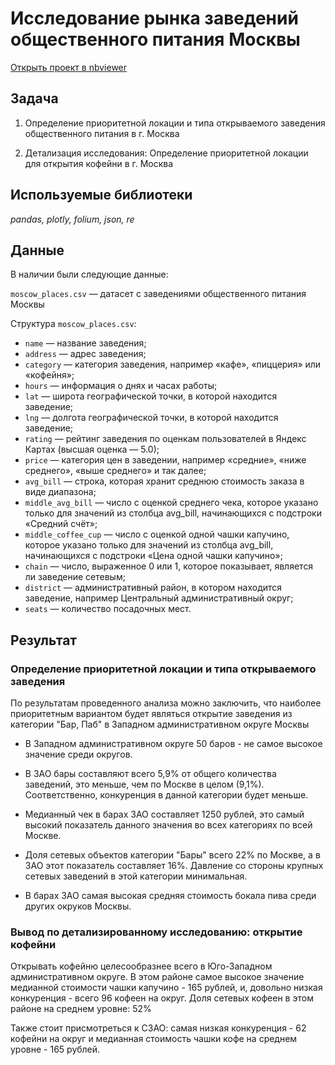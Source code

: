 # Исследование рынка заведений общественного питания Москвы

[Открыть проект в nbviewer](https://nbviewer.org/github/barudenko/projects/blob/main/moscow_public_catering_market_research/public_catering_market_project.ipynb)

## Задача

1. Определение приоритетной локации и типа открываемого заведения общественного питания в г. Москва

2. Детализация исследования: Определение приоритетной локации для открытия кофейни в г. Москва

## Используемые библиотеки
*pandas, plotly, folium, json, re*

## Данные

В наличии были следующие данные:  

`moscow_places.csv` — датасет с заведениями общественного питания Москвы

Структура `moscow_places.csv`:

- `name`  — название заведения;
- `address`  — адрес заведения;
- `category`  — категория заведения, например «кафе», «пиццерия» или «кофейня»;
- `hours`  — информация о днях и часах работы;
- `lat` — широта географической точки, в которой находится заведение;
- `lng` — долгота географической точки, в которой находится заведение;
- `rating` — рейтинг заведения по оценкам пользователей в Яндекс Картах (высшая оценка — 5.0);
- `price` — категория цен в заведении, например «средние», «ниже среднего», «выше среднего» и так далее;
- `avg_bill` — строка, которая хранит среднюю стоимость заказа в виде диапазона;
- `middle_avg_bill` — число с оценкой среднего чека, которое указано только для значений из столбца avg_bill, начинающихся с подстроки «Средний счёт»;
- `middle_coffee_cup` — число с оценкой одной чашки капучино, которое указано только для значений из столбца avg_bill, начинающихся с подстроки «Цена одной чашки капучино»;
- `chain` — число, выраженное 0 или 1, которое показывает, является ли заведение сетевым;
- `district` — административный район, в котором находится заведение, например Центральный административный округ;
- `seats` — количество посадочных мест.

## Результат

### Определение приоритетной локации и типа открываемого заведения

По результатам проведенного анализа можно заключить, что наиболее приоритетным вариантом будет являться открытие заведения из категории "Бар, Паб" в Западном административном округе Москвы

- В Западном административном округе 50 баров - не самое высокое значение среди округов. 

- В ЗАО бары составляют всего 5,9% от общего количества заведений, это меньше, чем по Москве в целом (9,1%). Соответственно, конкуренция в данной категории будет меньше.

- Медианный чек в барах ЗАО составляет 1250 рублей, это самый высокий показатель данного значения во всех категориях по всей Москве.

- Доля сетевых объектов категории "Бары" всего 22% по Москве, а в ЗАО этот показатель составляет 16%. Давление со стороны крупных сетевых заведений в этой категории минимальная.

- В барах ЗАО самая высокая средняя стоимость бокала пива среди других окруков Москвы.

### Вывод по детализированному исследованию: открытие кофейни

Открывать кофейню целесообразнее всего в Юго-Западном административном округе. В этом районе самое высокое значение медианной стоимости чашки капучино - 165 рублей, и, довольно низкая конкуренция - всего 96 кофеен на округ. Доля сетевых кофеен в этом районе на среднем уровне: 52%

Также стоит присмотреться к CЗАО: самая низкая конкуренция - 62 кофейни на округ и медианная стоимость чашки кофе на среднем уровне - 165 рублей.
